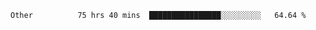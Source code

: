 <!--START_SECTION:waka-->

```txt
Other          75 hrs 40 mins  ████████████████░░░░░░░░░   64.64 %
```

<!--END_SECTION:waka-->
